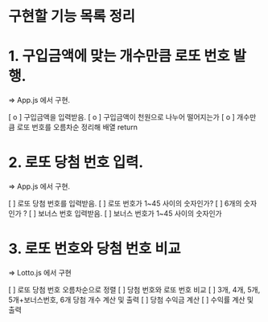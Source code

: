 # 구현할 기능 목록 정리

# 1. 구입금액에 맞는 개수만큼 로또 번호 발행.

=> App.js 에서 구현.

[ o ] 구입금액을 입력받음.
[ o ] 구입금액이 천원으로 나누어 떨어지는가
[ o ] 개수만큼 로또 번호를 오름차순 정리해 배열 return

# 2. 로또 당첨 번호 입력.

=> App.js 에서 구현.

[ ] 로또 당첨 번호를 입력받음.
[ ] 로또 번호가 1~45 사이의 숫자인가?
[ ] 6개의 숫자인가 ?
[ ] 보너스 번호 입력받음.
[ ] 보너스 번호가 1~45 사이의 숫자인가

# 3. 로또 번호와 당첨 번호 비교

=> Lotto.js 에서 구현

[ ] 로또 당첨 번호 오름차순으로 정렬
[ ] 당첨 번호와 로또 번호 비교
[ ] 3개, 4개, 5개, 5개+보너스번호, 6개 당첨 개수 계산 및 출력
[ ] 당첨 수익금 계산
[ ] 수익률 계산 및 출력
